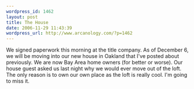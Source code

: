 ```yaml
--- 
wordpress_id: 1462
layout: post
title: The House
date: 2006-11-29 11:43:39
wordpress_url: http://www.arcanology.com/?p=1462
---
```

We signed paperwork this morning at the title company. As of December 6, we will be moving into our new house in Oakland that I've posted about previously. We are now Bay Area home owners (for better or worse). Our house guest asked us last night why we would ever move out of the loft. The only reason is to own our own place as the loft is really cool. I'm going to miss it.